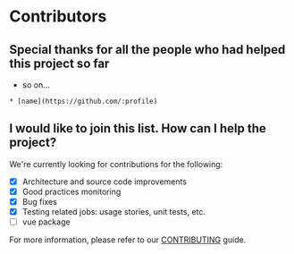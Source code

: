 # Contributors

## Special thanks for all the people who had helped this project so far

* so on...

`* [name](https://github.com/:profile)`

## I would like to join this list. How can I help the project?

We're currently looking for contributions for the following:

* [X] Architecture and source code improvements
* [X] Good practices monitoring
* [X] Bug fixes
* [X] Testing related jobs: usage stories, unit tests, etc.
* [ ] vue package

For more information, please refer to our [CONTRIBUTING](CONTRIBUTING.md) guide.
